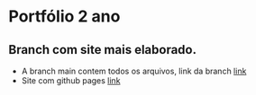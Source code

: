 # Portfólio 2 ano

## Branch com site mais elaborado.

- A branch main contem todos os arquivos, link da branch [link](https://github.com/Gabrielb0rn/portfolio2ano.io)
- Site com github pages [link](https://gabrielb0rn.github.io/portfolio2ano.io/)
